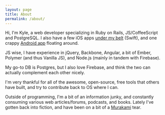 ```yaml
---
layout: page
title: About
permalink: /about/
---
```


Hi, I'm Kyle, a web developer specializing in Ruby on Rails, JS/CoffeeScript and PostgreSQL.  I also have a few iOS apps [under my belt][1] (Swift), and one crappy [Android app][3] floating around.

JS wise, I have experience in jQuery, Backbone, Angular, a bit of Ember, Polymer (and thus Vanilla JS), and Node.js (mainly in tandem with Firebase).

My go-to DB is Postgres, but I also love Firebase, and think the two can actually complement each other nicely.

I'm very thankful for all of the awesome, open-source, free tools that others have built, and try to contribute back to OS where I can.

Outside of programming, I'm a bit of an information junky, and constantly consuming various web articles/forums, podcasts, and books.  Lately I've gotten back into fiction, and
have been on a bit of a [Murakami][2] tear.

[1]: https://itunes.apple.com/us/developer/kyle-murphy/id1025357486
[2]: https://en.wikipedia.org/wiki/Haruki_Murakami
[3]: https://play.google.com/store/apps/details?id=com.dudebro.kmurph.convoapp
